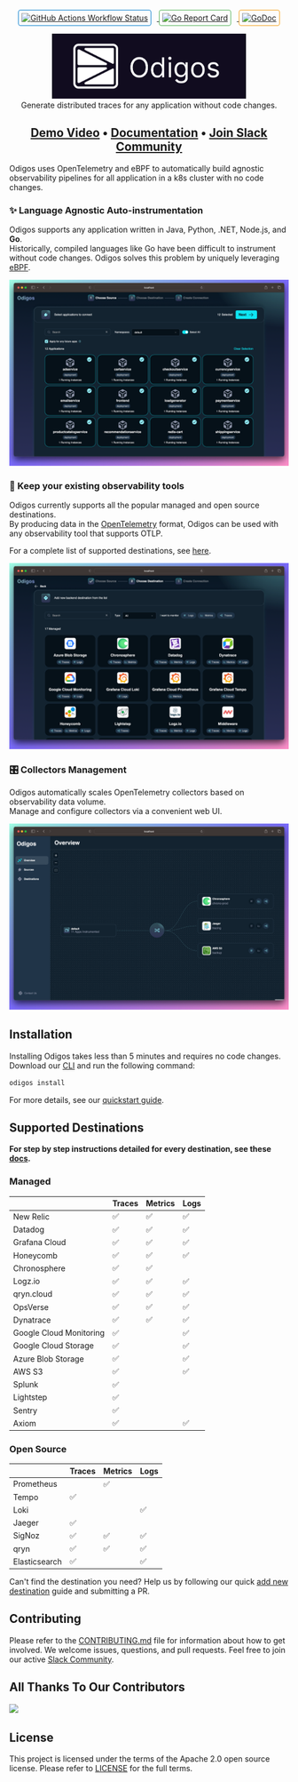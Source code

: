 <p align="center">
    <a href="https://github.com/keyval-dev/odigos/actions/workflows/main.yml" target="_blank">
        <img src="https://github.com/keyval-dev/odigos/actions/workflows/main.yml/badge.svg" alt="GitHub Actions Workflow Status" style="margin-right: 10px; border: 1px solid #007acc; border-radius: 4px; padding: 5px;">
    </a>
    <a href="https://goreportcard.com/report/github.com/keyval-dev/odigos/cli" target="_blank">
        <img src="https://goreportcard.com/badge/github.com/keyval-dev/odigos/cli" alt="Go Report Card" style="margin-right: 10px; border: 1px solid #4CAF50; border-radius: 4px; padding: 5px;">
    </a>
    <a href="https://godoc.org/github.com/keyval-dev/odigos/cli" target="_blank">
        <img src="https://godoc.org/github.com/keyval-dev/odigos/cli?status.svg" alt="GoDoc" style="border: 1px solid #f39c12; border-radius: 4px; padding: 5px;">
    </a>
</p>


<p align="center">
<img src="assets/logo.png" width="350" /></br>
Generate distributed traces for any application without code changes.
</p>

<h2 align="center">
    <a href="https://www.youtube.com/watch?v=nynyV7FC4VI">Demo Video</a> • <a href="https://docs.odigos.io">Documentation</a> • <a href="https://join.slack.com/t/odigos/shared_invite/zt-1d7egaz29-Rwv2T8kyzc3mWP8qKobz~A">Join Slack Community</a>
</h2>

Odigos uses OpenTelemetry and eBPF to automatically build agnostic observability pipelines for all application in a k8s cluster with no code changes.

### ✨ Language Agnostic Auto-instrumentation

Odigos supports any application written in Java, Python, .NET, Node.js, and **Go**.  
Historically, compiled languages like Go have been difficult to instrument without code changes. Odigos solves this problem by uniquely leveraging [eBPF](https://ebpf.io).

![Works on any application](assets/choose_apps.png)


### 🤝 Keep your existing observability tools
Odigos currently supports all the popular managed and open source destinations.  
By producing data in the [OpenTelemetry](https://opentelemetry.io) format, Odigos can be used with any observability tool that supports OTLP.

For a complete list of supported destinations, see [here](#supported-destinations).

![Works with any observability tool](assets/choose_dest.png)

### 🎛️ Collectors Management 
Odigos automatically scales OpenTelemetry collectors based on observability data volume.  
Manage and configure collectors via a convenient web UI.

![Collectors Management](assets/overview_page.png)

## Installation

Installing Odigos takes less than 5 minutes and requires no code changes.
Download our [CLI](https://docs.odigos.io/installation) and run the following command:


```bash
odigos install
```

For more details, see our [quickstart guide](https://docs.odigos.io/intro).

## Supported Destinations

**For step by step instructions detailed for every destination, see these [docs](https://docs.odigos.io/backends).**

### Managed

|                         | Traces  | Metrics | Logs |
|-------------------------| ------- | ------- |------|
| New Relic               | ✅      | ✅      | ✅    |
| Datadog                 | ✅      | ✅      | ✅    |
| Grafana Cloud           | ✅      | ✅      | ✅    |
| Honeycomb               | ✅      | ✅      | ✅    |
| Chronosphere            | ✅      | ✅      |       |
| Logz.io                 | ✅      | ✅      | ✅    |
| qryn.cloud              | ✅      | ✅      | ✅    |
| OpsVerse                | ✅      | ✅      | ✅    |
| Dynatrace               | ✅      | ✅      | ✅    |
| Google Cloud Monitoring | ✅      |         | ✅    |
| Google Cloud Storage    | ✅      |         | ✅    |
| Azure Blob Storage      | ✅      |         | ✅    |
| AWS S3                  | ✅      |         | ✅    |
| Splunk                  | ✅      |         |      |
| Lightstep               | ✅      |         |      |
| Sentry                  | ✅      |         |      |
| Axiom                   | ✅      |         | ✅   |

### Open Source

|               | Traces | Metrics | Logs |
| ------------- | ------ | ------- | ---- |
| Prometheus    |        | ✅      |      |
| Tempo         | ✅     |         |      |
| Loki          |        |         | ✅   |
| Jaeger        | ✅     |         |      |
| SigNoz        | ✅     | ✅      | ✅   |
| qryn          | ✅     | ✅      | ✅   |
| Elasticsearch | ✅     |         | ✅   |

Can't find the destination you need? Help us by following our quick [add new destination](https://docs.odigos.io/adding-new-dest) guide and submitting a PR.

## Contributing

Please refer to the [CONTRIBUTING.md](CONTRIBUTING.md) file for information about how to get involved. We welcome issues, questions, and pull requests. Feel free to join our active [Slack Community](https://join.slack.com/t/odigos/shared_invite/zt-1d7egaz29-Rwv2T8kyzc3mWP8qKobz~A).

## All Thanks To Our Contributors

<a href="https://github.com/keyval-dev/odigos/graphs/contributors">
  <img src="https://contrib.rocks/image?repo=keyval-dev/odigos" />
</a>

## License

This project is licensed under the terms of the Apache 2.0 open source license. Please refer to [LICENSE](LICENSE) for the full terms.
